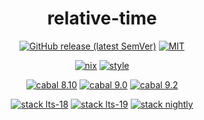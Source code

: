 <div align="center">

# relative-time

[![GitHub release (latest SemVer)](https://img.shields.io/github/v/release/tbidne/relative-time?include_prereleases&sort=semver)](https://github.com/tbidne/relative-time/releases/)
[![MIT](https://img.shields.io/github/license/tbidne/relative-time?color=blue)](https://opensource.org/licenses/MIT)

[![nix](https://img.shields.io/github/workflow/status/tbidne/relative-time/nix/main?label=nix%209.2&&logo=nixos&logoColor=85c5e7&labelColor=2f353c)](https://github.com/tbidne/relative-time/actions/workflows/nix_ci.yaml)
[![style](https://img.shields.io/github/workflow/status/tbidne/relative-time/style/main?label=style&logoColor=white&labelColor=2f353c)](https://github.com/tbidne/relative-time/actions/workflows/style_ci.yaml)

[![cabal 8.10](https://img.shields.io/github/workflow/status/tbidne/relative-time/cabal_8-10/main?label=8.10&logo=haskell&logoColor=655889&labelColor=2f353c)](https://github.com/tbidne/relative-time/actions/workflows/cabal_8-10.yaml)
[![cabal 9.0](https://img.shields.io/github/workflow/status/tbidne/relative-time/cabal_9-0/main?label=9.0&logo=haskell&logoColor=655889&labelColor=2f353c)](https://github.com/tbidne/relative-time/actions/workflows/cabal_9-0.yaml)
[![cabal 9.2](https://img.shields.io/github/workflow/status/tbidne/relative-time/cabal_9-2/main?label=9.2&logo=haskell&logoColor=655889&labelColor=2f353c)](https://github.com/tbidne/relative-time/actions/workflows/cabal_9-2.yaml)

[![stack lts-18](https://img.shields.io/github/workflow/status/tbidne/relative-time/stack_lts-18/main?label=stack%20lts-18&logoColor=white&labelColor=2f353c)](https://github.com/tbidne/relative-time/actions/workflows/stack_lts-18.yaml)
[![stack lts-19](https://img.shields.io/github/workflow/status/tbidne/relative-time/stack_lts-19/main?label=stack%20lts-19&logoColor=white&labelColor=2f353c)](https://github.com/tbidne/relative-time/actions/workflows/stack_lts-19.yaml)
[![stack nightly](https://img.shields.io/github/workflow/status/tbidne/relative-time/stack_nightly/main?label=stack%20nightly&logoColor=white&labelColor=2f353c)](https://github.com/tbidne/relative-time/actions/workflows/stack_nightly.yaml)

</div>
